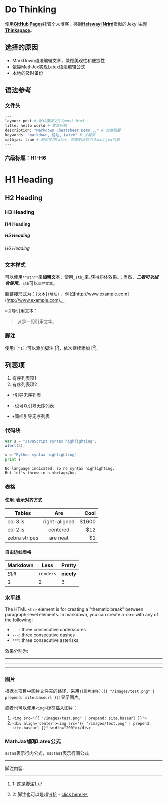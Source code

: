 # Do Thinking

使用[**GitHub Pages**](https://pages.github.com/)托管个人博客，感谢[**Heiswayi Nrird**](http://heiswayi.github.io/)贡献的Jekyll主题[**Thinkspace**](https://github.com/heiswayi/thinkspace)。

## 选择的原因

* MarkDown语法编辑文章，兼顾美观性和便捷性
* 依靠MathJex实现Latex语法编辑公式
* 本地的及时备份

## 语法参考

### 文件头
```python
---
layout: post # 默认模板文件为post.html
title: hello world # 文章标题
description: "Markdown Cheatsheet Demo..." # 文章概要
keywords: "markdown, 语法, Latex" # 关键字
mathjax: true # 是否使用Latex，需要的话则引入mathjex引擎
---
```

<div class="divider"></div>

### 六级标题：H1-H6

# H1 Heading

## H2 Heading

### H3 Heading

#### H4 Heading

##### H5 Heading

###### H6 Heading

<div class="divider"></div>

### 文本样式 

可以使用`**sth**`来**加粗文本**，使用`_sth_`来_获得斜体效果_；当然，**_二者可以组合使用_**。`sth`可以`高亮文本`。

超链接形式为：`[文本](地址)` ，例如[http://www.example.com](http://www.example.com)。

`>`引导引用文本：
> 这是一段引用文字。

<div class="divider"></div>

### 脚注

使用`[[^1]]`可以添加脚注 [[^1]]，依次继续添加 [[^2]]。

<div class="divider"></div>

## 列表项

1. 有序列表项1
2. 有序列表项2

* `*`引导无序列表
- `-`也可以引导无序列表
+ `+`同样引导无序列表

<div class="divider"></div>

### 代码块

```javascript
var s = "JavaScript syntax highlighting";
alert(s);
```

```python
s = "Python syntax highlighting"
print s
```

```
No language indicated, so no syntax highlighting.
But let's throw in a <b>tag</b>.
```

<div class="divider"></div>

### 表格

#### 使用`:`表示对齐方式

| Tables        | Are           | Cool  |
| ------------- |:-------------:| -----:|
| col 3 is      | right-aligned | $1600 |
| col 2 is      | centered      | $12   |
| zebra stripes | are neat      | $1    |

#### 自由边线表格

Markdown | Less | Pretty
--- | --- | ---
*Still* | `renders` | **nicely**
1 | 2 | 3

<div class="divider"></div>

### 水平线

The HTML `<hr>` element is for creating a "thematic break" between paragraph-level elements. In markdown, you can create a `<hr>` with any of the following:

* `___`: three consecutive underscores
* `---`: three consecutive dashes
* `***`: three consecutive asterisks

效果分别为:

___

---

***

<div class="divider"></div>

### 图片

根据本项目中图片文件夹的路径，采用`![图片注释]({{ "/images/test.png" | prepend: site.baseurl }})`显示图片。

或者也可以使用`<img>`标签插入图片：
1. `<img src="{{ "/images/test.png" | prepend: site.baseurl }}">`
2. `<div align='center'><img src="{{ "/images/test.png" | prepend: site.baseurl }}" width="200"></div>`

<div class="divider"></div>

### MathJax编写Latex公式

`$sth$`表示行内公式，`$$sth$$`表示行间公式

---
脚注内容:

[^1]: 1: 这是脚注1.

[^2]: 2: 脚注也可以是超链接 - [click here!](#)

